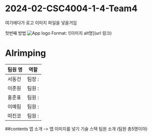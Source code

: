# 2024-02-CSC4004-1-4-Team4

여기에다가 로고 이미지 파일을 넣을거임

첫번째 방법 
![App logo](alrimping/assets/images/app_logo.png) 
Format: ![이미지 alt명](url 링크) 



# Alrimping

|팀원 명 | 역할 |
|-----|-----|
| 서동건| 팀장 : | 
| 이준원| 팀원 : | 
| 홍준표| 팀원 : | 
| 이예림| 팀원 : | 
| 떠진코| 팀원 : | 


##contents
앱 소개 -> 앱 이미지를 넣기
기술 스택
팀원 소개 (팀원 총5명이야)
